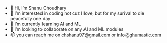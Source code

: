 - 👋 Hi, I’m Shanu Choudhary
- 👀 I’m interested in coding not cuz I love, but for my surival to die peacefully one day
- 🌱 I’m currently learning AI and ML
- 💞️ I’m looking to collaborate on any AI and ML modules
- 📫 you can reach me on chshanu97@gmail.com or info@ghumastic.com

<!---
Shanu-web/Shanu-web is a ✨ special ✨ repository because its `README.md` (this file) appears on your GitHub profile.
You can click the Preview link to take a look at your changes.
--->
